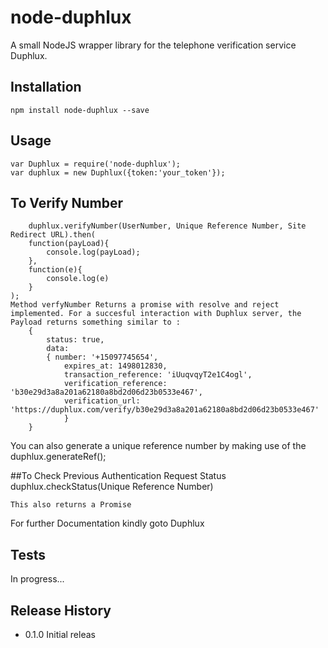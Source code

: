 # node-duphlux
A small NodeJS  wrapper library for the telephone verification service Duphlux. 

## Installation

    npm install node-duphlux --save

## Usage

    var Duphlux = require('node-duphlux');
    var duphlux = new Duphlux({token:'your_token'});

## To Verify Number
        duphlux.verifyNumber(UserNumber, Unique Reference Number, Site Redirect URL).then(
        function(payLoad){
            console.log(payLoad);
        }, 
        function(e){
            console.log(e)
        }
    );
    Method verfyNumber Returns a promise with resolve and reject implemented. For a succesful interaction with Duphlux server, the Payload returns something similar to : 
        {   
            status: true,
            data: 
            { number: '+15097745654',
                expires_at: 1498012830,
                transaction_reference: 'iUuqvqyT2e1C4ogl',
                verification_reference: 'b30e29d3a8a201a62180a8bd2d06d23b0533e467',
                verification_url: 'https://duphlux.com/verify/b30e29d3a8a201a62180a8bd2d06d23b0533e467' 
                } 
        } 

You can also generate a unique reference number by making use of the 
        duphlux.generateRef();

##To Check Previous Authentication Request Status
    duphlux.checkStatus(Unique Reference Number)

    This also returns a Promise

For further Documentation kindly goto Duphlux


## Tests
In progress...



## Release History

* 0.1.0 Initial releas

